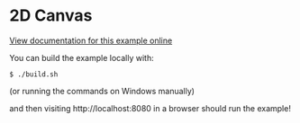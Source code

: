 # 2D Canvas

[View documentation for this example online][dox]

[dox]: https://rustwasm.github.io/wasm-bindgen/examples/2d-canvas.html

You can build the example locally with:

```
$ ./build.sh
```

(or running the commands on Windows manually)

and then visiting http://localhost:8080 in a browser should run the example!
